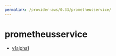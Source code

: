 ```yaml
---
permalink: /provider-aws/0.33/prometheusservice/
---
```


# prometheusservice



* [v1alpha1](v1alpha1/index.md)